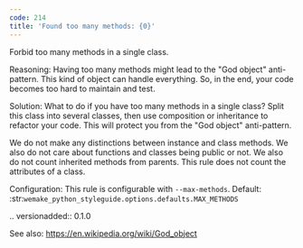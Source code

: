 ```yaml
---
code: 214
title: 'Found too many methods: {0}'
---
```



Forbid too many methods in a single class.

Reasoning:
    Having too many methods might lead to the "God object" anti-pattern.
    This kind of object can handle everything.
    So, in the end, your code becomes too hard to maintain and test.

Solution:
    What to do if you have too many methods in a single class?
    Split this class into several classes,
    then use composition or inheritance to refactor your code.
    This will protect you from the "God object" anti-pattern.

We do not make any distinctions between instance and class methods.
We also do not care about functions and classes being public or not.
We also do not count inherited methods from parents.
This rule does not count the attributes of a class.

Configuration:
    This rule is configurable with ``--max-methods``.
    Default: :str:`wemake_python_styleguide.options.defaults.MAX_METHODS`

.. versionadded:: 0.1.0

See also:
    https://en.wikipedia.org/wiki/God_object